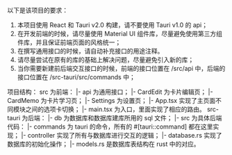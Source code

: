 以下是该项目的要求：
1. 本项目使用 React 和 Tauri v2.0 构建，请不要使用 Tauri v1.0 的 api；
2. 在开发前端的时候，请尽量使用 Material UI 组件库，尽量避免使用第三方组件库，并且保证前端页面的风格统一；
3. 在撰写通用接口的时候，请自动补充接口的用途注释。
4. 请尽量尝试在原有的库的基础上解决问题，尽量避免引入新的库；
5. 当你需要新建前后端交互接口的时候，前端的接口位置在 /src/api 中，后端的接口位置在 /src-tauri/src/commands 中；

项目结构：
src 为前端：
|- api 为通用接口；
|- CardEdit 为卡片编辑页；
|- CardMemo 为卡片学习页；
|- Settings 为设置页；
|- App.tsx 实现了主页面不同模块之间的选项卡切换；
|- main.tsx 为入口，里面实现了相应的路由。
src-tauri 为后端：
|- db 为数据库和数据库建库所用的 sql 文件；
|- src 为具体后端代码：
  |- commands 为 tauri 的命令，所有的 #[tauri::command] 都在这里实现；
  |- controller 实现了所有与数据库进行交互的逻辑；
  |- database.rs 实现了数据库的初始化操作；
  |- models.rs 是数据库表结构在 rust 中的对应。